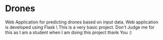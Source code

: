 # Drones
Web Application for predicting drones based on input data.
Web application is developed using Flask \\
This is a very basic project. Don't Judge me for this as I am a student when I am doing this project thank You :)
